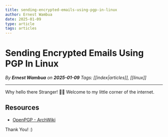 ```yaml
---
title: sending-encrypted-emails-using-pgp-in-linux
author: Ernest Wambua
date: 2025-01-09
type: article
tags: articles
---
```


# Sending Encrypted Emails Using PGP In Linux
_By **Ernest Wambua** on **2025-01-09**_
_Tags: [[index|articles]], [[linux]]_
___

Why hello there Stranger! 👋😀
Welcome to my little corner of the internet.



## Resources

- [OpenPGP - ArchWiki](https://wiki.archlinux.org/title/OpenPGP)

Thank You! :)